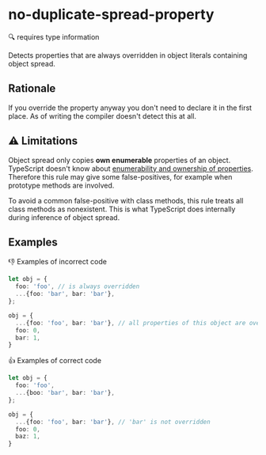 # no-duplicate-spread-property

:mag: requires type information

Detects properties that are always overridden in object literals containing object spread.

## Rationale

If you override the property anyway you don't need to declare it in the first place.
As of writing the compiler doesn't detect this at all.

## :warning: Limitations

Object spread only copies **own enumerable** properties of an object. TypeScript doesn't know about [enumerability and ownership of properties](https://developer.mozilla.org/en-US/docs/Web/JavaScript/Enumerability_and_ownership_of_properties). Therefore this rule may give some false-positives, for example when prototype methods are involved.

To avoid a common false-positive with class methods, this rule
treats all class methods as nonexistent. This is what TypeScript does internally during inference of object spread.

## Examples

:thumbsdown: Examples of incorrect code

```ts
let obj = {
  foo: 'foo', // is always overridden
  ...{foo: 'bar', bar: 'bar'},
};

obj = {
  ...{foo: 'foo', bar: 'bar'}, // all properties of this object are overridden
  foo: 0,
  bar: 1,
}
```

:thumbsup: Examples of correct code

```ts
let obj = {
  foo: 'foo',
  ...{boo: 'bar', bar: 'bar'},
};

obj = {
  ...{foo: 'foo', bar: 'bar'}, // 'bar' is not overridden
  foo: 0,
  baz: 1,
}
```
